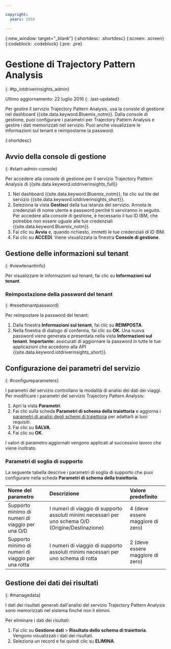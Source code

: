 ```yaml
---

copyright:
  years: 2016

---
```


{:new_window: target="_blank"}
{:shortdesc: .shortdesc}
{:screen: .screen}
{:codeblock: .codeblock}
{:pre: .pre}

# Gestione di Trajectory Pattern Analysis
{: #tp_iotdriverinsights_admin}

Ultimo aggiornamento: 22 luglio 2016
{: .last-updated}

Per gestire il servizio Trajectory Pattern Analysis, usa la console di gestione nel dashboard {{site.data.keyword.Bluemix_notm}}. Dalla console di gestione, puoi configurare i parametri per Trajectory Pattern Analysis e gestire i dati memorizzati nel servizio. Puoi anche visualizzare le informazioni sul tenant e reimpostarne la password.

{:shortdesc}

## Avvio della console di gestione
{: #start-admin-console}

Per accedere alla console di gestione per il servizio Trajectory Pattern Analysis di {{site.data.keyword.iotdriverinsights_full}}

1. Nel dashboard {{site.data.keyword.Bluemix_notm}}, fai clic sul tile del servizio {{site.data.keyword.iotdriverinsights_short}}.
2. Seleziona la vista **Gestisci** della tua istanza del servizio.
Annota le credenziali di nome utente e password perché ti serviranno in seguito. Per accedere alla console di gestione, è necessario il tuo ID IBM, che potrebbe non essere uguale alle tue credenziali {{site.data.keyword.Bluemix_notm}}.
3. Fai clic su **Avvia** e, quando richiesto, immetti le tue credenziali di ID IBM.
4. Fai clic su **ACCEDI**. Viene visualizzata la finestra **Console di gestione**.


## Gestione delle informazioni sul tenant
{: #viewtenantinfo}

Per visualizzare le informazioni sul tenant, fai clic su **Informazioni sul tenant**.

### Reimpostazione della password del tenant
{: #resettenantpassword}

Per reimpostare la password del tenant:

1. Dalla finestra **Informazioni sul tenant**, fai clic su **REIMPOSTA**.
2. Nella finestra di dialogo di conferma, fai clic su **OK**.
Una nuova password viene generata e presentata nella vista **Informazioni sul tenant**.
**Importante:** assicurati di aggiornare la password in tutte le tue applicazioni che accedono alla API {{site.data.keyword.iotdriverinsights_short}}.

## Configurazione dei parametri del servizio
{: #configureparameters}

I parametri del servizio controllano la modalità di analisi dei dati dei viaggi. Per modificare i parametri del servizio Trajectory Pattern Analysis:

1. Apri la vista **Parametri**.
2. Fai clic sulla scheda **Parametri di schema della traiettoria** e aggiorna i [parametri di analisi degli schemi di traiettoria](#tp_parameters) per adattarli ai tuoi requisiti.
3. Fai clic su **SALVA**.
4. Fai clic su **OK**.

I valori di parametro aggiornati vengono applicati al successivo lavoro che viene inoltrato.

### Parametri di soglia di supporto

La seguente tabella descrive i parametri di soglia di supporto che puoi configurare nella scheda **Parametri di schema della traiettoria**.

|Nome del parametro|Descrizione|Valore predefinito|
|:--------|:--------|:-------|
|Supporto minimo di numeri di viaggio per una O/D|I numeri di viaggio di supporto assoluti minimi necessari per uno schema O/D (Origine/Destinazione)|4 (deve essere maggiore di zero)|
|Supporto minimo di numeri di viaggio per una rotta|I numeri di viaggio di supporto assoluti minimi necessari per uno schema di rotta|2 (deve essere maggiore di zero)|

## Gestione dei dati dei risultati
{: #managedata}

I dati dei risultati generati dall'analisi del servizio Trajectory Pattern Analysis sono memorizzati nel sistema finché non li elimini.

Per eliminare i dati dei risultati:

1. Fai clic su **Gestione dati** > **Risultato dello schema di traiettoria**. Vengono visualizzati i dati dei risultati.
2. Seleziona un record e fai quindi clic su **ELIMINA**.
